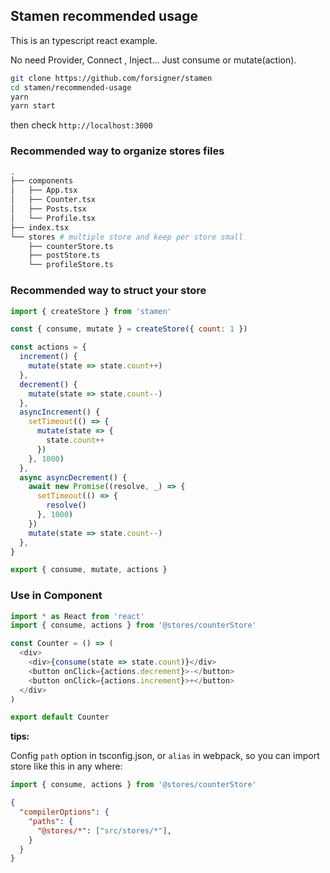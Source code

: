 ## Stamen recommended usage

This is an typescript react example.

No need Provider, Connect , Inject... Just consume or mutate(action).

```bash
git clone https://github.com/forsigner/stamen
cd stamen/recommended-usage
yarn
yarn start
```

then check `http://localhost:3000`

### Recommended way to organize stores files

```sh
.
├── components
│   ├── App.tsx
│   ├── Counter.tsx
│   ├── Posts.tsx
│   └── Profile.tsx
├── index.tsx
└── stores # multiple store and keep per store small
    ├── counterStore.ts
    ├── postStore.ts
    └── profileStore.ts
```

### Recommended way to struct your store

```js
import { createStore } from 'stamen'

const { consume, mutate } = createStore({ count: 1 })

const actions = {
  increment() {
    mutate(state => state.count++)
  },
  decrement() {
    mutate(state => state.count--)
  },
  asyncIncrement() {
    setTimeout(() => {
      mutate(state => {
        state.count++
      })
    }, 1000)
  },
  async asyncDecrement() {
    await new Promise((resolve, _) => {
      setTimeout(() => {
        resolve()
      }, 1000)
    })
    mutate(state => state.count--)
  },
}

export { consume, mutate, actions }
```

### Use in Component

```js
import * as React from 'react'
import { consume, actions } from '@stores/counterStore'

const Counter = () => (
  <div>
    <div>{consume(state => state.count)}</div>
    <button onClick={actions.decrement}>-</button>
    <button onClick={actions.increment}>+</button>
  </div>
)

export default Counter
```

**tips:**

Config `path` option in tsconfig.json, or `alias` in webpack, so you can import store like this in any where:



```js
import { consume, actions } from '@stores/counterStore'
```

```json
{
  "compilerOptions": {
    "paths": {
      "@stores/*": ["src/stores/*"],
    }
  }
}
```

